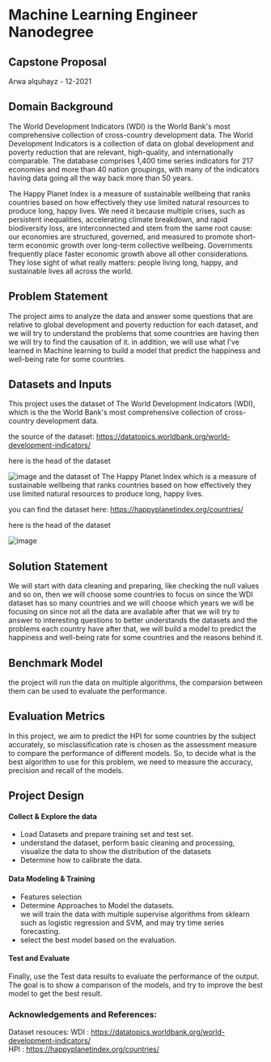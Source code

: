 # Machine Learning Engineer Nanodegree

## Capstone Proposal
Arwa alquhayz - 12-2021

## Domain Background
The World Development Indicators (WDI) is the World Bank's most comprehensive collection of cross-country development data.
The World Development Indicators is a collection of data on global development and poverty reduction that are relevant, high-quality, and internationally comparable. The database comprises 1,400 time series indicators for 217 economies and more than 40 nation groupings, with many of the indicators having data going all the way back more than 50 years.

The Happy Planet Index is a measure of sustainable wellbeing that ranks countries based on how effectively they use limited natural resources to produce long, happy lives.
We need it because multiple crises, such as persistent inequalities, accelerating climate breakdown, and rapid biodiversity loss, are interconnected and stem from the same root cause: our economies are structured, governed, and measured to promote short-term economic growth over long-term collective wellbeing. Governments frequently place faster economic growth above all other considerations. They lose sight of what really matters: people living long, happy, and sustainable lives all across the world.

## Problem Statement
The project aims to analyze the data and answer some questions that are relative to  global development and poverty reduction for each dataset, and we will try to understand the problems that some countries are having then we will try to find the causation of it. 
in addition, we will use what I've learned in Machine learning to build a model that predict the happiness and well-being rate for some countries.

## Datasets and Inputs
This project uses the dataset of The World Development Indicators (WDI), which is the the World Bank's most comprehensive collection of cross-country development data. <br>

the source of the dataset: https://datatopics.worldbank.org/world-development-indicators/ <br>

here is the head of the dataset<br>

![image](https://user-images.githubusercontent.com/60386106/147043103-ef27def3-759c-4d93-a292-ef0c9d5b8693.png)
and the dataset of The Happy Planet Index which is a measure of sustainable wellbeing that ranks countries based on how effectively they use limited natural resources to produce long, happy lives.
<br>

you can find the dataset here: https://happyplanetindex.org/countries/ <br>

here is the head of the dataset<br>

![image](https://user-images.githubusercontent.com/60386106/147042973-8e668cea-c3d5-4821-aa06-5f6d9df555b0.png)



## Solution Statement
We will start with data cleaning and preparing, like checking the null values and so on, then we will choose some countries to focus on since the WDI dataset has so many countries
and we will choose which years we will be focusing on since not all the data are available
after that we will try to answer to interesting questions to better understands the datasets and the problems each country have
after that, we will build a model to predict the happiness and well-being rate for some countries and the reasons behind it.

## Benchmark Model
the project will run the data on multiple algorithms, the comparsion between them can be used to evaluate the performance.

## Evaluation Metrics

In this project, we aim to predict the HPI for some countries by the subject accurately, so misclassification rate is chosen as the assessment measure to compare the performance of different models. So, to decide what is the best algorithm to use for this problem, we need to measure the accuracy, precision and recall of the models.

## Project Design
#### Collect & Explore the data
- Load Datasets and prepare training set and test set.
- understand the dataset, perform basic cleaning and processing, visualize the data to show the distribution of the datasets
- Determine how to calibrate the data.

#### Data Modeling & Training
- Features selection
- Determine Approaches to Model the datasets.
<br>  we will train the data with multiple supervise algorithms from sklearn such as logistic regression and SVM, and may try time series forecasting.
- select the best model based on the evaluation.


#### Test and Evaluate
Finally, use the Test data results to evaluate the performance of the output. The goal is to show a comparison of the models, and try to improve the best model to get the best result.

### Acknowledgements and References: <br>
Dataset resouces:
WDI :  https://datatopics.worldbank.org/world-development-indicators/ <br>
HPI :  https://happyplanetindex.org/countries/ 


